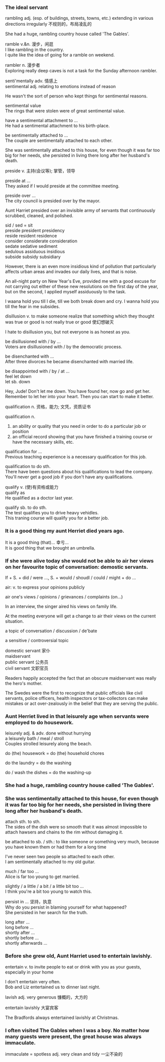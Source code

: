 ### The ideal servant  
  
rambling adj. (esp. of buildings, streets, towns, etc.) extending in various directions irregularly 不规则的，布局凌乱的  
  
She had a huge, rambling country house called 'The Gables'.  
  
ramble v.&n. 漫步，闲逛  
I like rambling in the country.  
I quite like the idea of going for a ramble on weekend.  
  
rambler n. 漫步者  
Exploring really deep caves is not a task for the Sunday afternoon rambler.  
  
senti'mentally  adv. 情感上  
sentimental adj. relating to emotions instead of reason  
  
He wasn't the sort of person who kept things for sentimental reasons.  
  
sentimental value  
The rings that were stolen were of great sentimental value.  
  
have a sentimental attachment to ...  
He had a sentimental attachment to his birth-place.  
  
be sentimentally attached to ...  
The couple are sentimentally attached to each other.  
  
She was sentimentally attached to this house, for even though it was far too big for her needs, she persisted in living there long after her husband's death.  
  
preside v. 主持(会议等); 掌管，领导  
  
preside at ...  
They asked if I would preside at the committee meeting.  
  
preside over ...  
The city council is presided over by the mayor.  
  
Aunt Harriet presided over an invisible army of servants that continuously scrubbed, cleaned, and polished.  
  
sid / sed = sit  
preside     president       presidency  
reside      resident        residence  
consider    considerate     consideration   
sedate      sedative        sediment  
sedulous    assiduous       insidious  
subside     subsidy         subsidiary      
  
However, there is an even more insidious kind of pollution that particularly affects urban areas and invades our daily lives, and that is noise.  
  
An all-night party on New Year's Eve, provided me with a good excuse for not carrying out either of these new resolutions on the first day of the year, but on the second, I applied myself assiduously to the task.  
  
I waana hold you till I die, till we both break down and cry. I wanna hold you till the fear in me subsides.  
  
disillusion v. to make someone realize that something which they thought was true or good is not really true or good 使幻想破灭  
  
I hate to disillusion you, but not everyone is as honest as you.  
  
be disillusioned with / by ...  
Voters are disillusioned with / by the democratic process.  
  
be disenchanted with ...  
After three divorces he became disenchanted with married life.  
  
be disappointed with / by / at ...  
feel let down  
let sb. down  
  
Hey, Jude! Don't let me down. You have found her, now go and get her. Remember to let her into your heart. Then you can start to make it better.  
  
qualification n. 资格，能力; 文凭，资质证书  
  
qualification n.  
1. an ability or quality that you need in order to do a particular job or position  
2. an official record showing that you have finished a training course or have the necessary skills, etc.  
  
qualification for ...  
Previous teaching experience is a necessary qualification for this job.  
  
qualification to do sth.  
There have been questions about his qualifications to lead the company.  
You'll never get a good job if you don't have any qualifications.  
  
qualify v. (使)有资格或能力  
qualify as  
He qualified as a doctor last year.  
  
qualify sb. to do sth.  
The test qualifies you to drive heavy vehidles.  
This traning course will qualify you for a better job.  
  
### It is a good thing my aunt Herriet died years ago.  
  
It is a good thing (that)... 幸亏...  
It is good thing that we brought an umbrella.  
  
### If she were alive today she would not be able to air her views on her favourite topic of conversation: demostic servants.  
  
If + S. + did / were ..., S. + would / shoudl / could / might + do ...  
  
air: v. to express your opinions publicly  
  
air one's views / opinions / grievances / complaints (on...)  
  
In an interview, the singer aired his views on family life.  
  
At the meeting everyone will get a change to air their views on the current situation.  
  
a topic of conversation / discussion / de'bate  
  
a sensitive / controversial topic  
  
domestic servant 家仆  
maidservant  
public servant 公务员  
civil servant 文职官员  
  
Readers happily accepted the fact that an obscure maidservant was really the hero's mother.  
  
The Swedes were the first to recognize that public officials like civil servants, police officers, health inspectors or tax-collectors can make mistakes or act over-zealously in the belief that they are serving the public.  
  
### Aunt Herriet lived in that leisurely age when servants were employed to do housework.  
  
leisurely adj. & adv. done without hurrying  
a leisurely bath / meal / stroll  
Couples strolled leisurely along the beach.  
  
do (the) housework = do (the) household chores  
  
do the laundry = do the washing  
  
do / wash the dishes = do the washing-up  
  
### She had a huge, rambling country house called 'The Gables'.  
  
### She was sentimentally attached to this house, for even though it was far too big for her needs, she persisted in living there long after her husband's death.  
  
attach sth. to sth.  
The sides of the dish were so smooth that it was almost impossible to attach hawsers and chains to the rim without damaging it.  
  
be attached to sb. / sth.: to like someone or something very much, because you have known them or had them for a long time  
  
I've never seen two people so attached to each other.  
I am sentimentally attached to my old guitar.  
  
much / far too ...  
Alice is far too young to get married.  
  
slightly / a little / a bit / a little bit too ...  
I think you're a bit too young to watch this.  
  
persist in ... 坚持，执意  
Why do you persist in blaming yourself for what happened?  
She persisted in her search for the truth.  
  
long after ...  
long before ...  
shortly after ...  
shortly before ...  
shortly afterwards ...  
  
### Before she grew old, Aunt Harriet used to entertain lavishly.  
  
entertain v. to invite people to eat or drink with you as your guests, especially in your home  
  
I don't entertain very often.  
Bob and Liz entertained us to dinner last night.  
  
lavish adj. very generous 慷概的，大方的  
  
entertain lavishly 大宴宾客  
  
The Bradfords always entertained lavishly at Christmas.  
  
### I often visited The Gables when I was a boy. No matter how many guests were present, the great house was always immaculate.  
  
immaculate = spotless adj. very clean and tidy 一尘不染的  
